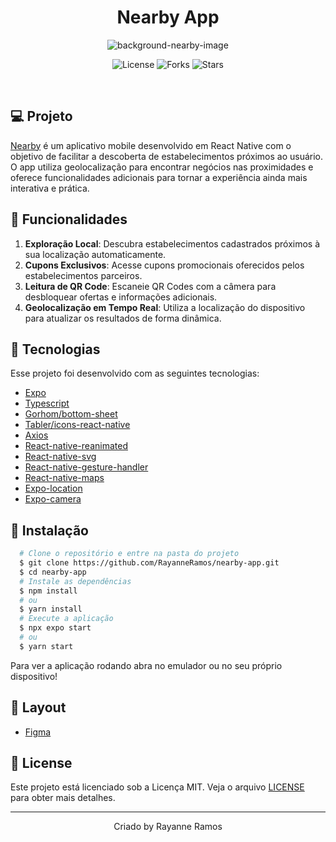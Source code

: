 <h1 align='center'>Nearby App</h1>

<p align='center'>
  <img src='https://github.com/user-attachments/assets/a9da2511-98ff-470a-9345-e8be52c8b645' alt='background-nearby-image' />
</p>

<p  align='center'>
  <img src='https://img.shields.io/badge/license-MIT-%23835afd' alt='License' />
  <img src='https://img.shields.io/badge/forks-MIT-%23835afd' alt='Forks' />
  <img src='https://img.shields.io/badge/stars-MIT-%23835afd' alt='Stars' />
</p>

<br>

## 💻 Projeto

[Nearby]() é um aplicativo mobile desenvolvido em React Native com o objetivo de facilitar a descoberta de estabelecimentos próximos ao usuário. O app utiliza geolocalização para encontrar negócios nas proximidades e oferece funcionalidades adicionais para tornar a experiência ainda mais interativa e prática.

## 🌟 Funcionalidades

1. **Exploração Local**: Descubra estabelecimentos cadastrados próximos à sua localização automaticamente.
2. **Cupons Exclusivos**: Acesse cupons promocionais oferecidos pelos estabelecimentos parceiros.
3. **Leitura de QR Code**: Escaneie QR Codes com a câmera para desbloquear ofertas e informações adicionais.
4. **Geolocalização em Tempo Real**: Utiliza a localização do dispositivo para atualizar os resultados de forma dinâmica.

## 🧪 Tecnologias

Esse projeto foi desenvolvido com as seguintes tecnologias:

- [Expo](https://docs.expo.dev/)
- [Typescript](https://www.typescriptlang.org/)
- [Gorhom/bottom-sheet](https://github.com/gorhom/react-native-bottom-sheet)
- [Tabler/icons-react-native](https://tabler.io/docs/icons/react-native)
- [Axios](https://www.npmjs.com/package/axios)
- [React-native-reanimated](https://docs.expo.dev/versions/latest/sdk/reanimated/)
- [React-native-svg](https://docs.expo.dev/versions/latest/sdk/svg/)
- [React-native-gesture-handler](https://docs.expo.dev/versions/latest/sdk/gesture-handler/)
- [React-native-maps](https://docs.expo.dev/versions/latest/sdk/map-view/)
- [Expo-location](https://docs.expo.dev/versions/latest/sdk/location/)
- [Expo-camera](https://docs.expo.dev/versions/latest/sdk/camera/)

## 🚀 Instalação

```bash
  # Clone o repositório e entre na pasta do projeto
  $ git clone https://github.com/RayanneRamos/nearby-app.git
  $ cd nearby-app
  # Instale as dependências
  $ npm install
  # ou
  $ yarn install
  # Execute a aplicação
  $ npx expo start
  # ou
  $ yarn start
```

Para ver a aplicação rodando abra no emulador ou no seu próprio dispositivo!

## 🔖 Layout

- [Figma](<https://www.figma.com/design/zHnGaXFbMx6UuxjI7jW4R5/NLW-Pocket-Mobile-%E2%80%A2-Nearby-(Community)-(Copy)?node-id=3-376&t=kbRpdQrNLDsdG4eH-1>)

## 📝 License

Este projeto está licenciado sob a Licença MIT. Veja o arquivo [LICENSE](LICENSE) para obter mais detalhes.

---

<p align='center'>Criado by Rayanne Ramos</p>
